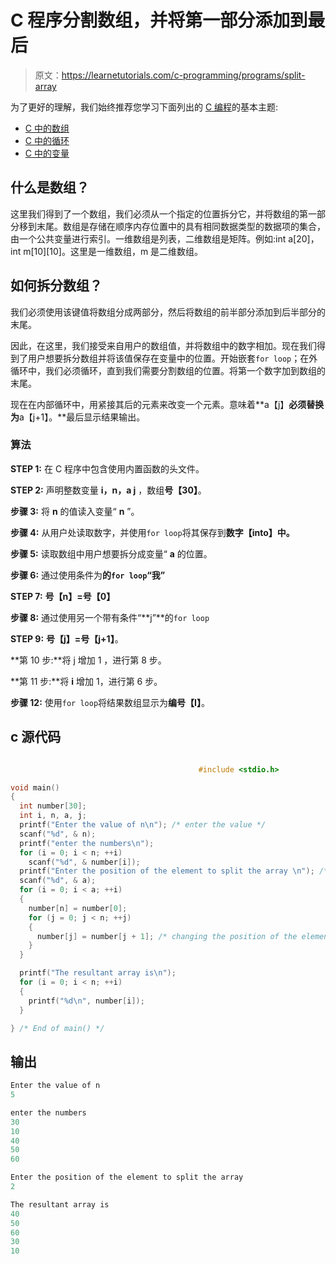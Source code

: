 # C 程序分割数组，并将第一部分添加到最后

> 原文：<https://learnetutorials.com/c-programming/programs/split-array>

为了更好的理解，我们始终推荐您学习下面列出的 [C 编程](../ "C programming")的基本主题:

*   [C 中的数组](../../c-programming/array)
*   [C 中的循环](../../c-programming/loops)
*   [C 中的变量](../../c-programming/variables)

## 什么是数组？

这里我们得到了一个数组，我们必须从一个指定的位置拆分它，并将数组的第一部分移到末尾。数组是存储在顺序内存位置中的具有相同数据类型的数据项的集合，由一个公共变量进行索引。一维数组是列表，二维数组是矩阵。例如:int a[20]，int m[10][10]。这里是一维数组，m 是二维数组。

## 如何拆分数组？

我们必须使用该键值将数组分成两部分，然后将数组的前半部分添加到后半部分的末尾。

因此，在这里，我们接受来自用户的数组值，并将数组中的数字相加。现在我们得到了用户想要拆分数组并将该值保存在变量中的位置。开始嵌套`for loop`；在外循环中，我们必须循环，直到我们需要分割数组的位置。将第一个数字加到数组的末尾。

现在在内部循环中，用紧接其后的元素来改变一个元素。意味着**a【j】**必须替换为**a【j+1】。**最后显示结果输出。

### 算法

**STEP 1:** 在 C 程序中包含使用内置函数的头文件。

**STEP 2:** 声明整数变量 **i，n，a j** ，数组**号【30】**。

**步骤 3:** 将 **n** 的值读入变量“ **n** ”。

**步骤 4:** 从用户处读取数字，并使用`for loop`将其保存到**数字【into】中。**

**步骤 5:** 读取数组中用户想要拆分成变量“ **a** 的位置。

**步骤 6:** 通过使用条件为**的`for loop`“我”**

**STEP 7:** **号【n】=号【0】**

**步骤 8:** 通过使用另一个带有条件“**j”**的`for loop`

**STEP 9:** **号【j】=号【j+1】**。

**第 10 步:**将 j 增加 1 ，进行第 8 步。

**第 11 步:**将 **i** 增加 1，进行第 6 步。

**步骤 12:** 使用`for loop`将结果数组显示为**编号【I】**。

## c 源代码

```c

                                          #include <stdio.h>

void main()
{
  int number[30];
  int i, n, a, j;
  printf("Enter the value of n\n"); /* enter the value */
  scanf("%d", & n);
  printf("enter the numbers\n");
  for (i = 0; i < n; ++i)
    scanf("%d", & number[i]);
  printf("Enter the position of the element to split the array \n"); /* accept the position where user wants to split */
  scanf("%d", & a);
  for (i = 0; i < a; ++i)
  {
    number[n] = number[0];
    for (j = 0; j < n; ++j)
    {
      number[j] = number[j + 1]; /* changing the position of the elements */
    }
  }

  printf("The resultant array is\n");
  for (i = 0; i < n; ++i)
  {
    printf("%d\n", number[i]);
  }

} /* End of main() */

```

## 输出

```c
Enter the value of n
5

enter the numbers
30
10
40
50
60

Enter the position of the element to split the array
2

The resultant array is
40
50
60
30
10
```
